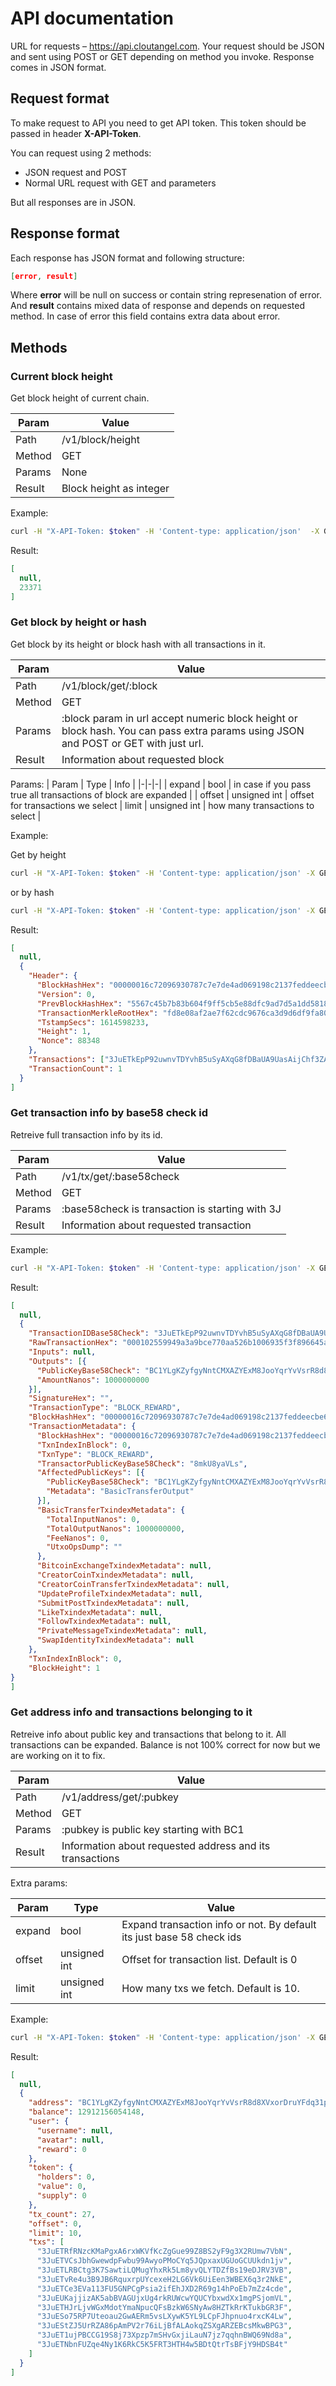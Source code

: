 # API documentation

URL for requests – <https://api.cloutangel.com>. Your request should be JSON and sent using POST or GET depending on method you invoke. Response comes in JSON format.

## Request format

To make request to API you need to get API token. This token should be passed in header **X-API-Token**.

You can request using 2 methods:

- JSON request and POST
- Normal URL request with GET and parameters

But all responses are in JSON.

## Response format

Each response has JSON format and following structure:

```json
[error, result]
```

Where **error** will be null on success or contain string represenation of error. And **result** contains mixed data of response and depends on requested method. In case of error this field contains extra data about error.

## Methods

### Current block height

Get block height of current chain.

| Param | Value |
|-|-|
| Path | /v1/block/height |
| Method | GET |
| Params | None |
| Result | Block height as integer |

Example:

```bash
curl -H "X-API-Token: $token" -H 'Content-type: application/json'  -X GET https://api.cloutangel.com/v1/block/height
```

Result:

```json
[
  null,
  23371
]
```

### Get block by height or hash

Get block by its height or block hash with all transactions in it.

| Param | Value |
|-|-|
| Path | /v1/block/get/:block |
| Method | GET |
| Params | :block param in url accept numeric block height or block hash. You can pass extra params using JSON and POST or GET with just url. |
| Result | Information about requested block |

Params:
| Param | Type | Info |
|-|-|-|
| expand | bool | in case if you pass true all transactions of block are expanded |
| offset | unsigned int | offset for transactions we select
| limit | unsigned int | how many transactions to select |

Example:

Get by height

```bash
curl -H "X-API-Token: $token" -H 'Content-type: application/json' -X GET https://api.cloutangel.com/v1/block/get/1
```

or by hash

```bash
curl -H "X-API-Token: $token" -H 'Content-type: application/json' -X GET https://api.cloutangel.com/v1/block/get/00000016c72096930787c7e7de4ad069198c2137feddeecbe6a9ec4d61cb6870
```

Result:

```json
[
  null,
  {
    "Header": {
      "BlockHashHex": "00000016c72096930787c7e7de4ad069198c2137feddeecbe6a9ec4d61cb6870",
      "Version": 0,
      "PrevBlockHashHex": "5567c45b7b83b604f9ff5cb5e88dfc9ad7d5a1dd5818dd19e6d02466f47cbd62",
      "TransactionMerkleRootHex": "fd8e08af2ae7f62cdc9676ca3d9d6df9fa801c2263c494503ded47b4164bb88c",
      "TstampSecs": 1614598233,
      "Height": 1,
      "Nonce": 88348
    },
    "Transactions": ["3JuETkEpP92uwnvTDYvhB5uSyAXqG8fDBaUA9UasAijChf3ZAkUPDT"],
    "TransactionCount": 1
  }
]
```

### Get transaction info by base58 check id

Retreive full transaction info by its id.

| Param | Value |
|-|-|
| Path | /v1/tx/get/:base58check |
| Method | GET |
| Params | :base58check is transaction is starting with 3J |
| Result | Information about requested transaction |

Example:

```bash
curl -H "X-API-Token: $token" -H 'Content-type: application/json' -X GET https://api.cloutangel.com/v1/tx/get/3JuETkEpP92uwnvTDYvhB5uSyAXqG8fDBaUA9UasAijChf3ZAkUPDT
```

Result:

```json
[
  null, 
  {
    "TransactionIDBase58Check": "3JuETkEpP92uwnvTDYvhB5uSyAXqG8fDBaUA9UasAijChf3ZAkUPDT",
    "RawTransactionHex": "000102559949a3a9bce770aa526b1006935f3f896645a4622add60f83a256adb557e368094ebdc03010b0a97f68498b39985d0b101000000",
    "Inputs": null,
    "Outputs": [{
      "PublicKeyBase58Check": "BC1YLgKZyfgyNntCMXAZYExM8JooYqrYvVsrR8d8XVxorDruYFdq31p",
      "AmountNanos": 1000000000
    }],
    "SignatureHex": "",
    "TransactionType": "BLOCK_REWARD",
    "BlockHashHex": "00000016c72096930787c7e7de4ad069198c2137feddeecbe6a9ec4d61cb6870",
    "TransactionMetadata": {
      "BlockHashHex": "00000016c72096930787c7e7de4ad069198c2137feddeecbe6a9ec4d61cb6870",
      "TxnIndexInBlock": 0,
      "TxnType": "BLOCK_REWARD",
      "TransactorPublicKeyBase58Check": "8mkU8yaVLs",
      "AffectedPublicKeys": [{
        "PublicKeyBase58Check": "BC1YLgKZyfgyNntCMXAZYExM8JooYqrYvVsrR8d8XVxorDruYFdq31p",
        "Metadata": "BasicTransferOutput"
      }],
      "BasicTransferTxindexMetadata": {
        "TotalInputNanos": 0,
        "TotalOutputNanos": 1000000000,
        "FeeNanos": 0,
        "UtxoOpsDump": ""
      },
      "BitcoinExchangeTxindexMetadata": null,
      "CreatorCoinTxindexMetadata": null,
      "CreatorCoinTransferTxindexMetadata": null,
      "UpdateProfileTxindexMetadata": null,
      "SubmitPostTxindexMetadata": null,
      "LikeTxindexMetadata": null,
      "FollowTxindexMetadata": null,
      "PrivateMessageTxindexMetadata": null,
      "SwapIdentityTxindexMetadata": null
    },
    "TxnIndexInBlock": 0,
    "BlockHeight": 1
}
]
```

### Get address info and transactions belonging to it

Retreive info about public key and transactions that belong to it. All transactions can be expanded. Balance is not 100% correct for now but we are working on it to fix.

| Param | Value |
|-|-|
| Path | /v1/address/get/:pubkey |
| Method | GET |
| Params | :pubkey is public key starting with BC1 |
| Result | Information about requested address and its transactions |

Extra params:

| Param | Type | Value |
|-|-|-|
| expand | bool | Expand transaction info or not. By default its just base 58 check ids |
| offset | unsigned int | Offset for transaction list. Default is 0 |
| limit | unsigned int | How many txs we fetch. Default is 10.

Example:

```bash
curl -H "X-API-Token: $token" -H 'Content-type: application/json' -X GET https://api.cloutangel.com/v1/address/get/BC1YLgKZyfgyNntCMXAZYExM8JooYqrYvVsrR8d8XVxorDruYFdq31p
```

Result:

```json
[
  null, 
  {
    "address": "BC1YLgKZyfgyNntCMXAZYExM8JooYqrYvVsrR8d8XVxorDruYFdq31p",
    "balance": 12912156054148,
    "user": {
      "username": null,
      "avatar": null,
      "reward": 0
    },
    "token": {
      "holders": 0,
      "value": 0,
      "supply": 0
    },
    "tx_count": 27,
    "offset": 0,
    "limit": 10,
    "txs": [
      "3JuETRfRNzcKMaPgxA6rxWKVfKcZgGue99Z8BS2yF9g3X2RUmw7VbN", 
      "3JuETVCsJbhGwewdpFwbu99AwyoPMoCYq5JQpxaxUGUoGCUUkdn1jv", 
      "3JuETLRBCtg3K7SawtiLQMugYhxRk5Lm8yvQLYTDZfBs19eDJRV3VB", 
      "3JuETvRe4u3B9JB6RquxrpUYcexeH2LG6Vk6UiEen3WBEX6q3r2NkE", 
      "3JuETCe3EVa113FU5GNPCgPsia2ifEhJXD2R69g14hPoEb7mZz4cde", 
      "3JuEUKajjizAK5abBVAGUjxUg4rkRUWcwYQUCYbxwdXx1mgPSjomVL", 
      "3JuETHJrLjvWGxMdotYmaNpucQFsBzkW6SNyAw8HZTkRrKTukbGR3F", 
      "3JuESo75RP7Uteoau2GwAERm5vsLXywK5YL9LCpFJhpnuo4rxcK4Lw", 
      "3JuEStZJ5UrRZA86pAmPV2r76iLjBfALAokqZSXgARZEBcsMkwBPG3", 
      "3JuET1ujPBCCG19S8j73Xpzp7mSHvGxjiLauN7jz7qqhnBWQ69Nd8a", 
      "3JuETNbnFUZqe4Ny1K6RkC5K5FRT3HTH4w5BDtQtrTsBFjY9HDSB4t"
    ]
  }
]
```
